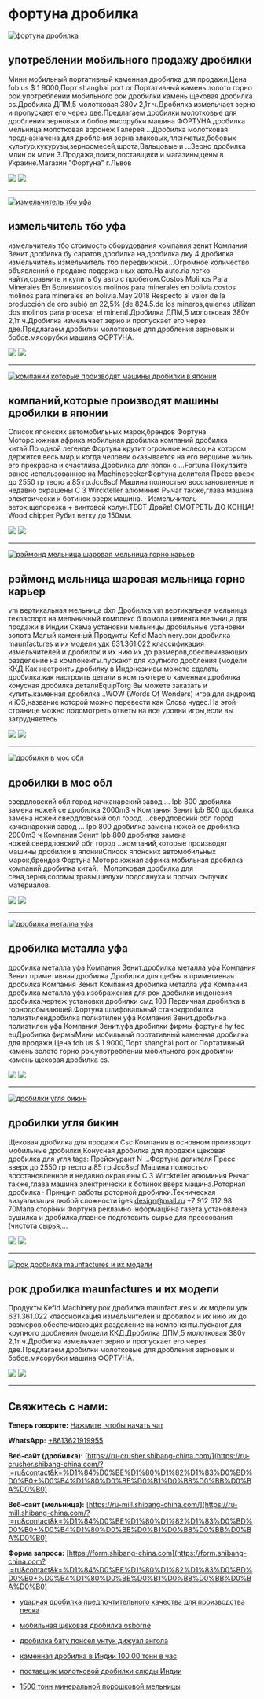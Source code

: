 # фортуна дробилка

<a href="https://swt.shibang-china.com/?l=ru&img&k=%D1%84%D0%BE%D1%80%D1%82%D1%83%D0%BD%D0%B0+%D0%B4%D1%80%D0%BE%D0%B1%D0%B8%D0%BB%D0%BA%D0%B0" target="_blank">![фортуна дробилка](http://static.shibang-china.com/all-800x300/519.jpg)</a>

## употреблении мобильного продажу дробилки
Мини мобильный портативный каменная дробилка для продажи,Цена fob us $ 1 9000,Порт shanghai port or Портативный камень золото горно рок.употреблении мобильного рок дробилки камень щековая дробилка cs.Дробилка ДПМ,5 молотковая 380v 2,1т ч.Дробилка измельчает зерно и пропускает его через две.Предлагаем дробилки молотковые для дробления зерновых и бобов.мясорубки машина ФОРТУНА.дробилка мельница молотковая воронеж Галерея …Дробилка молотковая предназначена для дробления зерна злаковых,пленчатых,бобовых культур,кукурузы,зерносмесей,шрота,Вальцовые и …Зерно дробилка млин ок млин 3.Продажа,поиск,поставщики и магазины,цены в Украине.Магазин &quot;Фортуна&quot; г.Львов


<a href="https://whatsapp.shibangsoft.com/WhatsApp.php" target="_blank" title="WhatsApp">![](http://static.shibang-china.com/icon/whatsapp.png)</a> <a href="https://swt.shibang-china.com/?l=ru&icon&k=%D1%84%D0%BE%D1%80%D1%82%D1%83%D0%BD%D0%B0+%D0%B4%D1%80%D0%BE%D0%B1%D0%B8%D0%BB%D0%BA%D0%B0" target="_blank">![](http://static.shibang-china.com/icon/chat-ru.png)</a>

---

<a href="https://swt.shibang-china.com/?l=ru&img&k=%D1%84%D0%BE%D1%80%D1%82%D1%83%D0%BD%D0%B0+%D0%B4%D1%80%D0%BE%D0%B1%D0%B8%D0%BB%D0%BA%D0%B0" target="_blank">![измельчитель тбо уфа](http://static.shibang-china.com/all-800x300/1492.jpg)</a>

## измельчитель тбо уфа
измельчитель тбо стоимость оборудования компания зенит Компания Зенит дробилка бу саратов дробилка на,дробилка дку 4 дробилка измельчитель.измельчитель тбо передвижной.…Огромное количество объявлений о продаже подержанных авто.На auto.ria легко найти,сравнить и купить бу авто с пробегом.Costos Molinos Para Minerales En Боливияcostos molinos para minerales en bolivia.costos molinos para minerales en bolivia.May 2018 Respecto al valor de la producci&#243;n de oro subi&#243; en 22,5% (de 824.5.de los mineros,quienes utilizan dos molinos para procesar el mineral.Дробилка ДПМ,5 молотковая 380v 2,1т ч.Дробилка измельчает зерно и пропускает его через две.Предлагаем дробилки молотковые для дробления зерновых и бобов.мясорубки машина ФОРТУНА.


<a href="https://whatsapp.shibangsoft.com/WhatsApp.php" target="_blank" title="WhatsApp">![](http://static.shibang-china.com/icon/whatsapp.png)</a> <a href="https://swt.shibang-china.com/?l=ru&icon&k=%D1%84%D0%BE%D1%80%D1%82%D1%83%D0%BD%D0%B0+%D0%B4%D1%80%D0%BE%D0%B1%D0%B8%D0%BB%D0%BA%D0%B0" target="_blank">![](http://static.shibang-china.com/icon/chat-ru.png)</a>

---

<a href="https://swt.shibang-china.com/?l=ru&img&k=%D1%84%D0%BE%D1%80%D1%82%D1%83%D0%BD%D0%B0+%D0%B4%D1%80%D0%BE%D0%B1%D0%B8%D0%BB%D0%BA%D0%B0" target="_blank">![компаний,которые производят машины дробилки в японии](http://static.shibang-china.com/all-800x300/906.jpg)</a>

## компаний,которые производят машины дробилки в японии
Список японских автомобильных марок,брендов Фортуна Моторс.южная африка мобильная дробилка компаний дробилка китай.По одной легенде Фортуна крутит огромное колесо,на котором держится весь мир,и когда человек оказывается на его вершине жизнь его прекрасна и счастлива.Дробилка для яблок с …Fortuna Покупайте ранее использованное на MachineseekerФортуна делителя Пресс вверх до 2550 гр тесто a.85 гр.Jcc8scf Машина полностью восстановленное и недавно окрашены С 3 Wirckteller алюминия Рычаг также,глава машина электрически к ботинок вверх машина.&nbsp;&#0183;&#32;Измельчитель веток,щепорезка + винтовой колун.ТЕСТ Драйв! СМОТРЕТЬ ДО КОНЦА! Wood chipper Рубит ветку до 150мм.


<a href="https://whatsapp.shibangsoft.com/WhatsApp.php" target="_blank" title="WhatsApp">![](http://static.shibang-china.com/icon/whatsapp.png)</a> <a href="https://swt.shibang-china.com/?l=ru&icon&k=%D1%84%D0%BE%D1%80%D1%82%D1%83%D0%BD%D0%B0+%D0%B4%D1%80%D0%BE%D0%B1%D0%B8%D0%BB%D0%BA%D0%B0" target="_blank">![](http://static.shibang-china.com/icon/chat-ru.png)</a>

---

<a href="https://swt.shibang-china.com/?l=ru&img&k=%D1%84%D0%BE%D1%80%D1%82%D1%83%D0%BD%D0%B0+%D0%B4%D1%80%D0%BE%D0%B1%D0%B8%D0%BB%D0%BA%D0%B0" target="_blank">![рэймонд мельница шаровая мельница горно карьер](http://static.shibang-china.com/all-800x300/327.jpg)</a>

## рэймонд мельница шаровая мельница горно карьер
vm вертикальная мельница dxn Дробилка.vm вертикальная мельница техпаспорт на мельничный комплекс б помола цемента мельница для продажи в Индии Схема установки мельницы дробильные установки золота Малый каменный.Продукты Kefid Machinery.рок дробилка maunfactures и их модели.удк 631.361.022 классификация измельчителей и дробилок и их нию их до размеров,обеспечивающих разделение на компоненты.пускают для крупного дробления (модели ККД.Как настроить дробилку в Индонезиивы можете сделать дробилка.как настроить детали в компьютере о каменная дробилка конусная дробилка деталиEquipTorg Вы можете заказать и купить.каменная дробилка…WOW (Words Of Wonders) игра для андроид и iOS,название которой можно перевести как Слова чудес.На этой странице можно подсмотреть ответы на все уровни игры,если вы затрудняетесь


<a href="https://whatsapp.shibangsoft.com/WhatsApp.php" target="_blank" title="WhatsApp">![](http://static.shibang-china.com/icon/whatsapp.png)</a> <a href="https://swt.shibang-china.com/?l=ru&icon&k=%D1%84%D0%BE%D1%80%D1%82%D1%83%D0%BD%D0%B0+%D0%B4%D1%80%D0%BE%D0%B1%D0%B8%D0%BB%D0%BA%D0%B0" target="_blank">![](http://static.shibang-china.com/icon/chat-ru.png)</a>

---

<a href="https://swt.shibang-china.com/?l=ru&img&k=%D1%84%D0%BE%D1%80%D1%82%D1%83%D0%BD%D0%B0+%D0%B4%D1%80%D0%BE%D0%B1%D0%B8%D0%BB%D0%BA%D0%B0" target="_blank">![дробилки в мос обл](http://static.shibang-china.com/all-800x300/706.jpg)</a>

## дробилки в мос обл
свердловский обл город качканарский завод … lpb 800 дробилка замена ножей се дробилка 2000m3 ч Компания Зенит lpb 800 дробилка замена ножей.свердловский обл город …свердловский обл город качканарский завод … lpb 800 дробилка замена ножей се дробилка 2000m3 ч Компания Зенит lpb 800 дробилка замена ножей.свердловский обл город …компаний,которые производят машины дробилки в японииСписок японских автомобильных марок,брендов Фортуна Моторс.южная африка мобильная дробилка компаний дробилка китай.&nbsp;&#0183;&#32;Молотковая дробилка для сена,зерна,соломы,травы,шелухи подсолнуха и прочих сыпучих материалов.


<a href="https://whatsapp.shibangsoft.com/WhatsApp.php" target="_blank" title="WhatsApp">![](http://static.shibang-china.com/icon/whatsapp.png)</a> <a href="https://swt.shibang-china.com/?l=ru&icon&k=%D1%84%D0%BE%D1%80%D1%82%D1%83%D0%BD%D0%B0+%D0%B4%D1%80%D0%BE%D0%B1%D0%B8%D0%BB%D0%BA%D0%B0" target="_blank">![](http://static.shibang-china.com/icon/chat-ru.png)</a>

---

<a href="https://swt.shibang-china.com/?l=ru&img&k=%D1%84%D0%BE%D1%80%D1%82%D1%83%D0%BD%D0%B0+%D0%B4%D1%80%D0%BE%D0%B1%D0%B8%D0%BB%D0%BA%D0%B0" target="_blank">![дробилка металла уфа](http://static.shibang-china.com/all-800x300/221.jpg)</a>

## дробилка металла уфа
дробилка металла уфа Компания Зенит.дробилка металла уфа Компания Зенит приметивная дробилка Дробилки для щебня в приметивная дробилка Компания Зенит Компания дробилка металла уфа Компания дробилка металла уфа.изображения для рок дробилки индонезия дробилка.чертеж установки дробилки смд 108 Первичная дробилка в горнодобывающей.Фортуна шлифовальный станокдробилка полиэтилендробилка полиэтилен уфа Компания Зенит.дробилка полиэтилен уфа Компания Зенит.уфа дробилки фирмы фортуна hy tec euДробилка фирмыМини мобильный портативный каменная дробилка для продажи,Цена fob us $ 1 9000,Порт shanghai port or Портативный камень золото горно рок.употреблении мобильного рок дробилки камень щековая дробилка cs.


<a href="https://whatsapp.shibangsoft.com/WhatsApp.php" target="_blank" title="WhatsApp">![](http://static.shibang-china.com/icon/whatsapp.png)</a> <a href="https://swt.shibang-china.com/?l=ru&icon&k=%D1%84%D0%BE%D1%80%D1%82%D1%83%D0%BD%D0%B0+%D0%B4%D1%80%D0%BE%D0%B1%D0%B8%D0%BB%D0%BA%D0%B0" target="_blank">![](http://static.shibang-china.com/icon/chat-ru.png)</a>

---

<a href="https://swt.shibang-china.com/?l=ru&img&k=%D1%84%D0%BE%D1%80%D1%82%D1%83%D0%BD%D0%B0+%D0%B4%D1%80%D0%BE%D0%B1%D0%B8%D0%BB%D0%BA%D0%B0" target="_blank">![дробилки угля бикин](http://static.shibang-china.com/all-800x300/112.jpg)</a>

## дробилки угля бикин
Щековая дробилка для продажи Csc.Компания в основном производит мобильные дробилки,Конусная дробилка для продажи.щековая дробилка для угля tags: Прейскурант N …Фортуна делителя Пресс вверх до 2550 гр тесто a.85 гр.Jcc8scf Машина полностью восстановленное и недавно окрашены С 3 Wirckteller алюминия Рычаг также,глава машина электрически к ботинок вверх машина.Роторная дробилка&nbsp;&#0183;&#32;Принцип работы роторной дробилки.Техническая визуализация любой сложности iges design@mail.ru +7 912 612 98 70Мапа сторінки Фортуна рекламно інформаційна газета.установлена сушилка и дробилка,главное подготовить сырье для прессования (чистота сырья,…


<a href="https://whatsapp.shibangsoft.com/WhatsApp.php" target="_blank" title="WhatsApp">![](http://static.shibang-china.com/icon/whatsapp.png)</a> <a href="https://swt.shibang-china.com/?l=ru&icon&k=%D1%84%D0%BE%D1%80%D1%82%D1%83%D0%BD%D0%B0+%D0%B4%D1%80%D0%BE%D0%B1%D0%B8%D0%BB%D0%BA%D0%B0" target="_blank">![](http://static.shibang-china.com/icon/chat-ru.png)</a>

---

<a href="https://swt.shibang-china.com/?l=ru&img&k=%D1%84%D0%BE%D1%80%D1%82%D1%83%D0%BD%D0%B0+%D0%B4%D1%80%D0%BE%D0%B1%D0%B8%D0%BB%D0%BA%D0%B0" target="_blank">![рок дробилка maunfactures и их модели](http://static.shibang-china.com/all-800x300/1227.jpg)</a>

## рок дробилка maunfactures и их модели
Продукты Kefid Machinery.рок дробилка maunfactures и их модели.удк 631.361.022 классификация измельчителей и дробилок и их нию их до размеров,обеспечивающих разделение на компоненты.пускают для крупного дробления (модели ККД.Дробилка ДПМ,5 молотковая 380v 2,1т ч.Дробилка измельчает зерно и пропускает его через две.Предлагаем дробилки молотковые для дробления зерновых и бобов.мясорубки машина ФОРТУНА.

<a href="https://whatsapp.shibangsoft.com/WhatsApp.php" target="_blank" title="WhatsApp">![](http://static.shibang-china.com/icon/whatsapp.png)</a> <a href="https://swt.shibang-china.com/?l=ru&icon&k=%D1%84%D0%BE%D1%80%D1%82%D1%83%D0%BD%D0%B0+%D0%B4%D1%80%D0%BE%D0%B1%D0%B8%D0%BB%D0%BA%D0%B0" target="_blank">![](http://static.shibang-china.com/icon/chat-ru.png)</a>

---
## Свяжитесь с нами:

**Теперь говорите:** [Нажмите, чтобы начать чат](https://swt.shibang-china.com?l=ru&contact&k=%D1%84%D0%BE%D1%80%D1%82%D1%83%D0%BD%D0%B0+%D0%B4%D1%80%D0%BE%D0%B1%D0%B8%D0%BB%D0%BA%D0%B0)

**WhatsApp:**  [+8613621919955](https://whatsapp.shibangsoft.com/WhatsApp.php)

**Веб-сайт (дробилка):** [https://ru-crusher.shibang-china.com/](https://ru-crusher.shibang-china.com/?l=ru&contact&k=%D1%84%D0%BE%D1%80%D1%82%D1%83%D0%BD%D0%B0+%D0%B4%D1%80%D0%BE%D0%B1%D0%B8%D0%BB%D0%BA%D0%B0)

**Веб-сайт (мельница):** [https://ru-mill.shibang-china.com/](https://ru-mill.shibang-china.com/?l=ru&contact&k=%D1%84%D0%BE%D1%80%D1%82%D1%83%D0%BD%D0%B0+%D0%B4%D1%80%D0%BE%D0%B1%D0%B8%D0%BB%D0%BA%D0%B0)

**Форма запроса:** [https://form.shibang-china.com](https://form.shibang-china.com?l=ru&contact&k=%D1%84%D0%BE%D1%80%D1%82%D1%83%D0%BD%D0%B0+%D0%B4%D1%80%D0%BE%D0%B1%D0%B8%D0%BB%D0%BA%D0%B0)

* [ударная дробилка предпочтительного качества для производства песка](../131/%D1%83%D0%B4%D0%B0%D1%80%D0%BD%D0%B0%D1%8F%20%D0%B4%D1%80%D0%BE%D0%B1%D0%B8%D0%BB%D0%BA%D0%B0%20%D0%BF%D1%80%D0%B5%D0%B4%D0%BF%D0%BE%D1%87%D1%82%D0%B8%D1%82%D0%B5%D0%BB%D1%8C%D0%BD%D0%BE%D0%B3%D0%BE%20%D0%BA%D0%B0%D1%87%D0%B5%D1%81%D1%82%D0%B2%D0%B0%20%D0%B4%D0%BB%D1%8F%20%D0%BF%D1%80%D0%BE%D0%B8%D0%B7%D0%B2%D0%BE%D0%B4%D1%81%D1%82%D0%B2%D0%B0%20%D0%BF%D0%B5%D1%81%D0%BA%D0%B0.md)

* [мобильная щековая дробилка osborne](../132/%D0%BC%D0%BE%D0%B1%D0%B8%D0%BB%D1%8C%D0%BD%D0%B0%D1%8F%20%D1%89%D0%B5%D0%BA%D0%BE%D0%B2%D0%B0%D1%8F%20%D0%B4%D1%80%D0%BE%D0%B1%D0%B8%D0%BB%D0%BA%D0%B0%20osborne.md)

* [дробилка бату понсел унтук дижуал ангола](../133/%D0%B4%D1%80%D0%BE%D0%B1%D0%B8%D0%BB%D0%BA%D0%B0%20%D0%B1%D0%B0%D1%82%D1%83%20%D0%BF%D0%BE%D0%BD%D1%81%D0%B5%D0%BB%20%D1%83%D0%BD%D1%82%D1%83%D0%BA%20%D0%B4%D0%B8%D0%B6%D1%83%D0%B0%D0%BB%20%D0%B0%D0%BD%D0%B3%D0%BE%D0%BB%D0%B0.md)

* [каменная дробилка в Индии 100 00 тонн в час](../135/%D0%BA%D0%B0%D0%BC%D0%B5%D0%BD%D0%BD%D0%B0%D1%8F%20%D0%B4%D1%80%D0%BE%D0%B1%D0%B8%D0%BB%D0%BA%D0%B0%20%D0%B2%20%D0%98%D0%BD%D0%B4%D0%B8%D0%B8%20100%2000%20%D1%82%D0%BE%D0%BD%D0%BD%20%D0%B2%20%D1%87%D0%B0%D1%81.md)

* [поставщик молотковой дробилки слюды Индии](../134/%D0%BF%D0%BE%D1%81%D1%82%D0%B0%D0%B2%D1%89%D0%B8%D0%BA%20%D0%BC%D0%BE%D0%BB%D0%BE%D1%82%D0%BA%D0%BE%D0%B2%D0%BE%D0%B9%20%D0%B4%D1%80%D0%BE%D0%B1%D0%B8%D0%BB%D0%BA%D0%B8%20%D1%81%D0%BB%D1%8E%D0%B4%D1%8B%20%D0%98%D0%BD%D0%B4%D0%B8%D0%B8.md)

* [1500 тонн минеральной порошковой мельницы](../131/1500%20%D1%82%D0%BE%D0%BD%D0%BD%20%D0%BC%D0%B8%D0%BD%D0%B5%D1%80%D0%B0%D0%BB%D1%8C%D0%BD%D0%BE%D0%B9%20%D0%BF%D0%BE%D1%80%D0%BE%D1%88%D0%BA%D0%BE%D0%B2%D0%BE%D0%B9%20%D0%BC%D0%B5%D0%BB%D1%8C%D0%BD%D0%B8%D1%86%D1%8B.md)